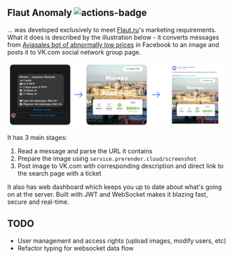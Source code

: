 ## Flaut Anomaly <img src="https://github.com/JamesJGoodwin/flaut-anomaly/workflows/build/badge.svg" alt="actions-badge" />
... was developed exclusively to meet <a href="https://www.flaut.ru" target="_blank">Flaut.ru</a>'s marketing requirements. What it does is described by the illustration below -
it converts messages from <a href="https://bot.aviasales.ru/" target="_blank">Aviasales bot of abnormally low prices</a> in Facebook to an image and posts it to VK.com social network group page.

<div style="display: flex; justify-content: center;">
  <img src="https://github.com/JamesJGoodwin/flaut-anomaly/blob/master/github-process-description-image.png" alt="process description" />
</div>

It has 3 main stages:
1. Read a message and parse the URL it contains
2. Prepare the image using `service.prerender.cloud/screenshot`
3. Post image to VK.com with corresponding description and direct link to the search page with a ticket

It also has web dashboard which keeps you up to date about what's going on at the server. Built with JWT and WebSocket makes it blazing fast, secure and real-time.

## TODO
- User management and access rights (upload images, modify users, etc)
- Refactor typing for websocket data flow
